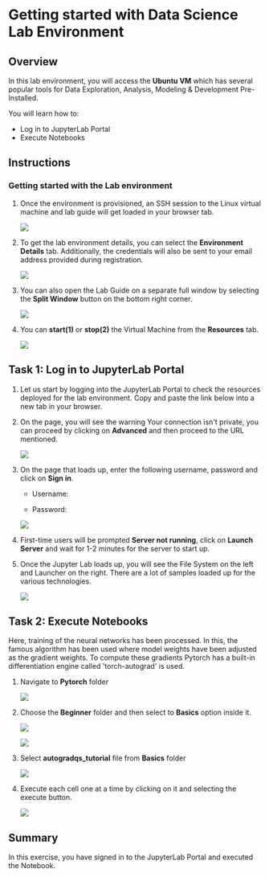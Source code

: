# Getting started with Data Science Lab Environment


## Overview

In this lab environment, you will access the **Ubuntu VM** which has several popular tools for Data Exploration, Analysis, Modeling & Development Pre-Installed. 

You will learn how to:

- Log in to JupyterLab Portal
- Execute Notebooks

## Instructions

### Getting started with the Lab environment

1. Once the environment is provisioned, an SSH session to the Linux virtual machine and lab guide will get loaded in your browser tab. 
   
   ![](../images/vmandguidelinux.png)

2. To get the lab environment details, you can select the **Environment Details** tab. Additionally, the credentials will also be sent to your email address provided during registration.

   ![](../images/envdetailslinux.png)
   
3. You can also open the Lab Guide on a separate full window by selecting the **Split Window** button on the bottom right corner.

   ![](../images/splitwindowlinux.png)

4. You can **start(1)** or **stop(2)** the Virtual Machine from the **Resources** tab.

   ![](../images/resourcestablinux.png)
   
   
## Task 1: Log in to JupyterLab Portal

1. Let us start by logging into the JupyterLab Portal to check the resources deployed for the lab environment. Copy and paste the link below into a new tab in your browser.

   <inject key="Jupyter Lab Environment" enableCopy="true" />

1. On the page, you will see the warning Your connection isn't private, you can proceed by clicking on **Advanced** and then proceed to the URL mentioned.

   ![](../images/url.png)

1. On the page that loads up, enter the following username, password and click on **Sign in**. 

   * Username: <inject key="Jupyter Lab Username"></inject>

   * Password: <inject key="Jupyter Lab Password"></inject>

   ![](../images/signin.png)

1. First-time users will be prompted **Server not running**, click on **Launch Server** and wait for 1-2 minutes for the server to start up.

1. Once the Jupyter Lab loads up, you will see the File System on the left and Launcher on the right. There are a lot of samples loaded up for the various technologies.

   ![](../images/jupyterlab-browserlinux.png)

## Task 2: Execute Notebooks

Here, training of the neural networks has been processed. In this, the famous algorithm has been used where model weights have been adjusted as the gradient weights. To compute these gradients Pytorch has a built-in differentiation engine called 'torch-autograd' is used. 

1. Navigate to **Pytorch** folder

   ![](../images/pytorch.png)

1. Choose the **Beginner** folder and then select to **Basics** option inside it.

   ![](../images/beginnerfolder.png)
   
   ![](../images/basicfolder.png)

1. Select **autogradqs_tutorial** file from **Basics** folder

   ![](../images/auto.png)

1. Execute each cell one at a time by clicking on it and selecting the execute button.

   ![](../images/runcommand.png)

## Summary

In this exercise, you have signed in to the JupyterLab Portal and executed the Notebook.
